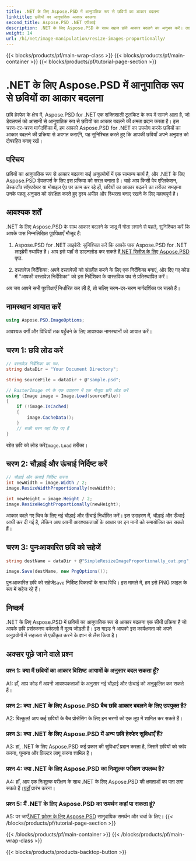 ```yaml
---
title: .NET के लिए Aspose.PSD में आनुपातिक रूप से छवियों का आकार बदलना
linktitle: छवियों का आनुपातिक आकार बदलना
second_title: Aspose.PSD .NET एपीआई
description: .NET के लिए Aspose.PSD के साथ सहज छवि आकार बदलने का अनुभव करें। लाइब्रेरी डाउनलोड करें, हमारे ट्यूटोरियल का पालन करें, और अपनी छवि प्रसंस्करण क्षमताओं को बढ़ाएँ।
weight: 14
url: /hi/net/image-manipulation/resize-images-proportionally/
---
```


{{< blocks/products/pf/main-wrap-class >}}
{{< blocks/products/pf/main-container >}}
{{< blocks/products/pf/tutorial-page-section >}}

# .NET के लिए Aspose.PSD में आनुपातिक रूप से छवियों का आकार बदलना

छवि हेरफेर के क्षेत्र में, Aspose.PSD for .NET एक शक्तिशाली टूलकिट के रूप में सामने आता है, जो डेवलपर्स को आसानी से आनुपातिक रूप से छवियों का आकार बदलने की क्षमता प्रदान करता है। इस चरण-दर-चरण मार्गदर्शिका में, हम आपको Aspose.PSD for .NET का उपयोग करके छवियों का आकार बदलने की प्रक्रिया से अवगत कराएँगे, यह सुनिश्चित करते हुए कि आपकी छवियाँ अपने अनुपात को दोषरहित बनाए रखें।

## परिचय

छवियों का आनुपातिक रूप से आकार बदलना कई अनुप्रयोगों में एक सामान्य कार्य है, और .NET के लिए Aspose.PSD डेवलपर्स के लिए इस प्रक्रिया को सरल बनाता है। चाहे आप किसी वेब एप्लिकेशन, डेस्कटॉप सॉफ़्टवेयर या मोबाइल ऐप पर काम कर रहे हों, छवियों का आकार बदलने का तरीका समझना उनके पहलू अनुपात को संरक्षित करते हुए दृश्य अपील और स्थिरता बनाए रखने के लिए महत्वपूर्ण है।

## आवश्यक शर्तें

.NET के लिए Aspose.PSD के साथ आकार बदलने के जादू में गोता लगाने से पहले, सुनिश्चित करें कि आपके पास निम्नलिखित पूर्वापेक्षाएँ मौजूद हैं:

1.  Aspose.PSD for .NET लाइब्रेरी: सुनिश्चित करें कि आपके पास Aspose.PSD for .NET लाइब्रेरी स्थापित है। आप इसे यहाँ से डाउनलोड कर सकते हैं[.NET रिलीज़ के लिए Aspose.PSD](https://releases.aspose.com/psd/net/) पृष्ठ.

2. दस्तावेज़ निर्देशिका: अपने दस्तावेज़ों को संग्रहीत करने के लिए एक निर्देशिका बनाएं, और दिए गए कोड में "आपकी दस्तावेज़ निर्देशिका" को इस निर्देशिका के वास्तविक पथ से प्रतिस्थापित करें।

अब जब आपने सभी पूर्वापेक्षाएँ निर्धारित कर ली हैं, तो चलिए चरण-दर-चरण मार्गदर्शिका पर चलते हैं।

## नामस्थान आयात करें

```csharp
using Aspose.PSD.ImageOptions;
```

आवश्यक वर्गों और विधियों तक पहुँचने के लिए आवश्यक नामस्थानों को आयात करें।

## चरण 1: छवि लोड करें

```csharp
// दस्तावेज़ निर्देशिका का पथ.
string dataDir = "Your Document Directory";

string sourceFile = dataDir + @"sample.psd";

// RasterImage वर्ग के एक उदाहरण में एक मौजूदा छवि लोड करें
using (Image image = Image.Load(sourceFile))
{
	if (!image.IsCached)
	{
		image.CacheData();
	}
	// बाकी चरण यहां दिए गए हैं
}
```

 स्रोत छवि को लोड करें`Image.Load` तरीका।

## चरण 2: चौड़ाई और ऊंचाई निर्दिष्ट करें

```csharp
// चौड़ाई और ऊंचाई निर्दिष्ट करना
int newWidth = image.Width / 2;
image.ResizeWidthProportionally(newWidth);

int newHeight = image.Height / 2;
image.ResizeHeightProportionally(newHeight);
```

आकार बदले गए चित्र के लिए नई चौड़ाई और ऊँचाई निर्धारित करें। इस उदाहरण में, चौड़ाई और ऊँचाई आधी कर दी गई है, लेकिन आप अपनी आवश्यकताओं के आधार पर इन मानों को समायोजित कर सकते हैं।

## चरण 3: पुनःआकारित छवि को सहेजें

```csharp
string destName = dataDir + @"SimpleResizeImageProportionally_out.png";

image.Save(destName, new PngOptions());
```

 पुनःआकारित छवि को सहेजें`Save` निर्दिष्ट विकल्पों के साथ विधि। इस मामले में, हम इसे PNG फ़ाइल के रूप में सहेज रहे हैं।

## निष्कर्ष

.NET के लिए Aspose.PSD में छवियों का आनुपातिक रूप से आकार बदलना एक सीधी प्रक्रिया है जो आपके छवि प्रसंस्करण वर्कफ़्लो में मूल्य जोड़ती है। इस गाइड ने आपको इस कार्यक्षमता को अपने अनुप्रयोगों में सहजता से एकीकृत करने के ज्ञान से लैस किया है।

## अक्सर पूछे जाने वाले प्रश्न

### प्रश्न 1: क्या मैं छवियों का आकार विशिष्ट आयामों के अनुसार बदल सकता हूँ?

A1: हाँ, आप कोड में अपनी आवश्यकताओं के अनुसार नई चौड़ाई और ऊंचाई को अनुकूलित कर सकते हैं।

### प्रश्न 2: क्या .NET के लिए Aspose.PSD बैच छवि आकार बदलने के लिए उपयुक्त है?

A2: बिल्कुल! आप कई छवियों के बैच प्रोसेसिंग के लिए इन चरणों को एक लूप में शामिल कर सकते हैं।

### प्रश्न 3: क्या .NET के लिए Aspose.PSD में अन्य छवि हेरफेर सुविधाएँ हैं?

A3: हां, .NET के लिए Aspose.PSD कई प्रकार की सुविधाएँ प्रदान करता है, जिसमें छवियों को क्रॉप करना, घुमाना और फ़िल्टर लागू करना शामिल है।

### प्रश्न 4: क्या .NET के लिए Aspose.PSD का निःशुल्क परीक्षण उपलब्ध है?

 A4: हाँ, आप एक निःशुल्क परीक्षण के साथ .NET के लिए Aspose.PSD की क्षमताओं का पता लगा सकते हैं।[यहाँ](https://releases.aspose.com/) प्रारंभ करना।

### प्रश्न 5: मैं .NET के लिए Aspose.PSD का समर्थन कहां पा सकता हूं?

 A5: पर जाएँ[.NET फ़ोरम के लिए Aspose.PSD](https://forum.aspose.com/c/psd/34) सामुदायिक समर्थन और चर्चा के लिए।
{{< /blocks/products/pf/tutorial-page-section >}}

{{< /blocks/products/pf/main-container >}}
{{< /blocks/products/pf/main-wrap-class >}}

{{< blocks/products/products-backtop-button >}}
